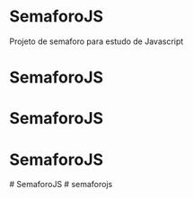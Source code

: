 # SemaforoJS

Projeto de semaforo para estudo de Javascript
# SemaforoJS
# SemaforoJS
# SemaforoJS
#   S e m a f o r o J S  
 # semaforojs
